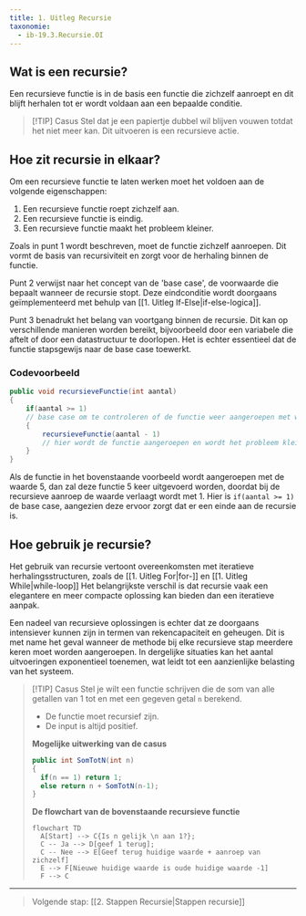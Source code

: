 ```yaml
---
title: 1. Uitleg Recursie
taxonomie:
  - ib-19.3.Recursie.OI
---
```


## Wat is een recursie?
Een recursieve functie is in de basis een functie die zichzelf aanroept en dit blijft herhalen tot er wordt voldaan aan een bepaalde conditie.

> [!TIP] Casus
> Stel dat je een papiertje dubbel wil blijven vouwen totdat het niet meer kan. Dit uitvoeren is een recursieve actie.

## Hoe zit recursie in elkaar?
Om een recursieve functie te laten werken moet het voldoen aan de volgende eigenschappen:
1. Een recursieve functie roept zichzelf aan.
2. Een recursieve functie is eindig.
3. Een recursieve functie maakt het probleem kleiner.

Zoals in punt 1 wordt beschreven, moet de functie zichzelf aanroepen. Dit vormt de basis van recursiviteit en zorgt voor de herhaling binnen de functie.

Punt 2 verwijst naar het concept van de 'base case', de voorwaarde die bepaalt wanneer de recursie stopt. Deze eindconditie wordt doorgaans geïmplementeerd met behulp van [[1. Uitleg If-Else|if-else-logica]].

Punt 3 benadrukt het belang van voortgang binnen de recursie. Dit kan op verschillende manieren worden bereikt, bijvoorbeeld door een variabele die aftelt of door een datastructuur te doorlopen. Het is echter essentieel dat de functie stapsgewijs naar de base case toewerkt.

### Codevoorbeeld
```csharp
public void recursieveFunctie(int aantal)
{
	if(aantal >= 1)
	// base case om te controleren of de functie weer aangeroepen met worden
	{
		recursieveFunctie(aantal - 1)
		// hier wordt de functie aangeroepen en wordt het probleem kleiner gemaakt
	}
}
```

Als de functie in het bovenstaande voorbeeld wordt aangeroepen met de waarde 5, dan zal deze functie 5 keer uitgevoerd worden, doordat bij de recursieve aanroep de waarde verlaagt wordt met 1. Hier is `if(aantal >= 1)` de base case, aangezien deze ervoor zorgt dat er een einde aan de recursie is.

## Hoe gebruik je recursie?
Het gebruik van recursie vertoont overeenkomsten met iteratieve herhalingsstructuren, zoals de [[1. Uitleg For|for-]] en [[1. Uitleg While|while-loop]] Het belangrijkste verschil is dat recursie vaak een elegantere en meer compacte oplossing kan bieden dan een iteratieve aanpak.

Een nadeel van recursieve oplossingen is echter dat ze doorgaans intensiever kunnen zijn in termen van rekencapaciteit en geheugen. Dit is met name het geval wanneer de methode bij elke recursieve stap meerdere keren moet worden aangeroepen. In dergelijke situaties kan het aantal uitvoeringen exponentieel toenemen, wat leidt tot een aanzienlijke belasting van het systeem.

> [!TIP] Casus
> Stel je wilt een functie schrijven die de som van alle getallen van 1 tot en met een gegeven getal `n` berekend.
>* De functie moet recursief zijn.
>* De input is altijd positief.
> 
> **Mogelijke uitwerking van de casus**
> ```csharp
> public int SomTotN(int n)
> {
> 	if(n == 1) return 1;
> 	else return n + SomTotN(n-1);
> }
> ```
> 
> **De flowchart van de bovenstaande recursieve functie**
> ```mermaid
> flowchart TD
> 	A[Start] --> C{Is n gelijk \n aan 1?};
> 	C -- Ja --> D[geef 1 terug];
> 	C -- Nee --> E[Geef terug huidige waarde + aanroep van zichzelf]
> 	E --> F[Nieuwe huidige waarde is oude huidige waarde -1]
> 	F --> C
> ```

---

> Volgende stap: [[2. Stappen Recursie|Stappen recursie]]
